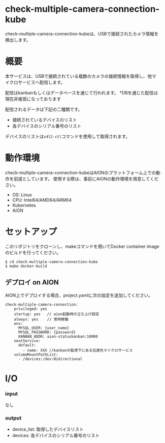 # check-multiple-camera-connection-kube
check-multiple-camera-connection-kubeは、USBで接続されたカメラ情報を検出します。

# 概要
本サービスは、USBで接続されている複数のカメラの接続情報を取得し、他マイクロサービスへ配信します。

配信はkanbanもしくはデータベースを通じて行われます。
*DBを通じた配信は現在非推奨になっております

配信されるデータは下記の二種類です。

- 接続されているデバイスのリスト
- 各デバイスのシリアル番号のリスト

デバイスのリストは`v4l2-ctl`コマンドを使用して取得されます。

# 動作環境
check-multiple-camera-connection-kubeはAIONのプラットフォーム上での動作を前提としています。 使用する際は、事前にAIONの動作環境を用意してください。   
- OS: Linux   
- CPU: Intel64/AMD64/ARM64   
- Kubernetes   
- AION   

# セットアップ
このリポジトリをクローンし、makeコマンドを用いてDocker container imageのビルドを行ってください。   
```
$ cd check-multiple-camera-connection-kube
$ make docker-build
```

## デプロイ on AION
AION上でデプロイする場合、project.yamlに次の設定を追加してください。
```
check-multiple-camera-connection:
    privileged: yes
    startup: yes   // aion起動時の立ち上げ設定
    always: yes    // 常時稼働
    env:
      MYSQL_USER: {user_name}
      MYSQL_PASSWORD: {password}
      KANBAN_ADDR: aion-statuskanban:10000
    nextService:
      default:
        - name: XXX //kanbanの監視下にある伝達先マイクロサービス
    volumeMountPathList:
      - /devices:/dev:Bidirectional
```

# I/O
### input
なし

### output
- device_list: 取得したデバイスリスト   
- devices: 各デバイスのシリアル番号のリスト